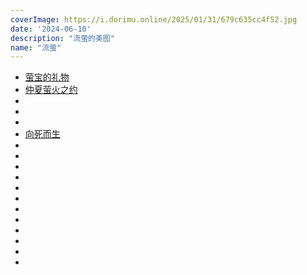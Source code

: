 ```yaml
---
coverImage: https://i.dorimu.online/2025/01/31/679c635cc4f52.jpg
date: '2024-06-10'
description: "流萤的美图"
name: "流萤"
---
```

- [萤宝的礼物](https://d.dorimu.cn/i/2025/02/16/67b14edab938c.png)
- [仲夏萤火之约](https://d.dorimu.cn/i/2025/02/16/67b14fd441e70.png)
- [](https://d.dorimu.cn/i/2025/02/16/67b1500717a75.png)
- [](https://d.dorimu.cn/i/2025/02/03/67a06dd909b83.jpg)
- [](https://i.dorimu.online/2025/01/31/679c635cc4f52.jpg)
- [向死而生](https://i.dorimu.online/2025/01/31/679c736eda74d.jpg)
- [](https://i.dorimu.online/2025/01/31/679c6363c0f1a.jpg)
- [](https://i.dorimu.online/2025/01/31/679c6362b6a57.jpg)
- [](https://i.dorimu.online/2025/01/31/679c635ec1985.jpg)
- [](https://i.dorimu.online/2025/01/31/679c635c96d53.jpg)
- [](https://d.dorimu.cn/i/2025/01/31/679c60b53ba03.png)
- [](https://i.dorimu.online/2025/01/31/679c635dbc430.jpg)
- [](https://i.dorimu.online/2025/01/31/679c635f56045.jpg)
- [](https://i.dorimu.online/2025/01/31/679c736f12309.jpg)
- [](https://d.dorimu.cn/i/2025/02/03/67a06de35fe36.jpg)
- [](https://d.dorimu.cn/i/2025/02/03/67a06de3b6b48.jpg)
- [](https://d.dorimu.cn/i/2025/02/03/67a06de3d4dbb.jpg)
- [](https://d.dorimu.cn/i/2025/02/03/67a06de3e37fd.jpg)
